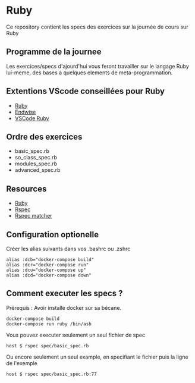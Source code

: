 Ruby
======================

Ce repository contient les specs des exercices sur la journée de cours sur Ruby

Programme de la journee
-----------------------

Les exercices/specs d'ajourd'hui vous feront travailler sur le langage
Ruby lui-meme, des bases a quelques elements de meta-programmation.

Extentions VScode conseillées pour Ruby
------------------

* [Ruby](https://marketplace.visualstudio.com/items?itemName=rebornix.Ruby)
* [Endwise](https://marketplace.visualstudio.com/items?itemName=kaiwood.endwise)
* [VSCode Ruby](https://github.com/rubyide/vscode-ruby)


Ordre des exercices
-------------------

* basic_spec.rb
* so_class_spec.rb
* modules_spec.rb
* advanced_spec.rb


Resources
-------------------

- [Ruby](https://ruby-doc.org/core-3.0.0/)
- [Rspec](https://relishapp.com/rspec)
- [Rspec matcher](https://relishapp.com/rspec/rspec-expectations/v/3-10/docs/built-in-matchers)


Configuration optionelle
----------------------------

Créer les alias suivants dans vos .bashrc ou .zshrc

    alias :dcb="docker-compose build"
    alias :dcr="docker-compose run"
    alias :dcu="docker-compose up"
    alias :dcd="docker-compose down"

Comment executer les specs ?
----------------------------

Prérequis : Avoir installé docker sur sa bécane.

    docker-compose build
    docker-compose run ruby /bin/ash

Vous pouvez executer seulement un seul fichier de spec

    host $ rspec spec/basic_spec.rb

Ou encore seulement un seul example, en specifiant le fichier puis la
ligne de l'exemple

    host $ rspec spec/basic_spec.rb:77

